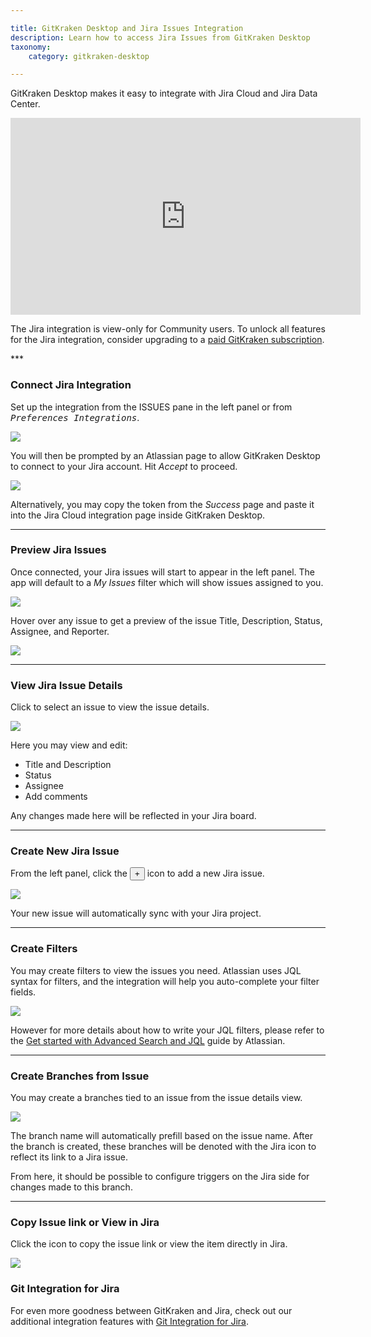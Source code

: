 ```yaml
---

title: GitKraken Desktop and Jira Issues Integration
description: Learn how to access Jira Issues from GitKraken Desktop
taxonomy:
    category: gitkraken-desktop

---
```


GitKraken Desktop makes it easy to integrate with Jira Cloud and Jira Data Center.

<div class='embed-container embed-container--16-9'>
    <iframe width="560" height="315" src="https://www.youtube.com/embed/On83cso-w3U" frameborder="0" allowfullscreen></iframe>
</div>

<div class='callout callout--basic'>
    <p>The Jira integration is view-only for Community users. To unlock all features for the Jira integration, consider upgrading to a <a href="https://gitkraken.com/pricing?source=help_center&product=gitkraken">paid GitKraken subscription</a>.</p>
</div>
***

### Connect Jira Integration

Set up the integration from the ISSUES pane in the left panel or from <kbd><i>Preferences    <i class='fa fa-caret-right'></i>     Integrations</i></kbd>.

<img src="/wp-content/uploads/connect-jira-integration.png" srcset="/wp-content/uploads/connect-jira-integration@2x.png" class="help-center-img img-bordered">

You will then be prompted by an Atlassian page to allow GitKraken Desktop to connect to your Jira account. Hit <em>Accept</em> to proceed.

<img src="/wp-content/uploads/atlassian-jira-integration.png" srcset="/wp-content/uploads/atlassian-jira-integration@2x.png" class="help-center-img img-bordered">

Alternatively, you may copy the token from the _Success_ page and paste it into the Jira Cloud integration page inside GitKraken Desktop.

***

### Preview Jira Issues

Once connected, your Jira issues will start to appear in the left panel. The app will default to a _My Issues_ filter which will show issues assigned to you.

<img src="/wp-content/uploads/issue-list-jira-integration.png" srcset="/wp-content/uploads/issue-list-jira-integration@2x.png" class="help-center-img img-bordered">

Hover over any issue to get a preview of the issue Title, Description, Status, Assignee, and Reporter.

<img src="/wp-content/uploads/view-issue-jira-integration.png" srcset="/wp-content/uploads/view-issue-jira-integration@2x.png" class="help-center-img img-bordered">

***

### View Jira Issue Details

Click to select an issue to view the issue details.

<img src="/wp-content/uploads/issue-details-jira-integration.gif" class="help-center-img img-bordered">

Here you may view and edit:

 - Title and Description
 - Status
 - Assignee
 - Add comments

Any changes made here will be reflected in your Jira board.

***

### Create New Jira Issue

From the left panel, click the <button class='button button--success button--ui button--nolink'>+</button> icon to add a new Jira issue.

<img src="/wp-content/uploads/create-issue-jira-integration.gif" class="help-center-img img-bordered">

Your new issue will automatically sync with your Jira project.

***

### Create Filters

You may create filters to view the issues you need. Atlassian uses JQL syntax for filters, and the integration will help you auto-complete your filter fields.

<img src="/wp-content/uploads/create-filter-jira-integration.png" srcset="/wp-content/uploads/create-filter-jira-integration@2x.png" class="help-center-img img-bordered">

However for more details about how to write your JQL filters, please refer to the [Get started with Advanced Search and JQL](https://www.atlassian.com/software/jira/guides/expand-jira/jql#visualize-results) guide by Atlassian.

***

### Create Branches from Issue

You may create a branches tied to an issue from the issue details view.

<img src="/wp-content/uploads/create-branch-jira-integration.gif" class="help-center-img img-bordered">

The branch name will automatically prefill based on the issue name. After the branch is created, these branches will be denoted with the Jira icon to reflect its link to a Jira issue.

From here, it should be possible to configure triggers on the Jira side for changes made to this branch.

***

### Copy Issue link or View in Jira

Click the <kbd> <i class="fa fa-ellipsis-v"></i> </kbd> icon to copy the issue link or view the item directly in Jira.

<img src="/wp-content/uploads/view-issue-in-jira.png" srcset="/wp-content/uploads/view-issue-in-jira@2x.png" class="help-center-img img-bordered">

### Git Integration for Jira

For even more goodness between GitKraken and Jira, check out our additional integration features with <a href="/integrations/git-integration-for-jira">Git Integration for Jira</a>.
